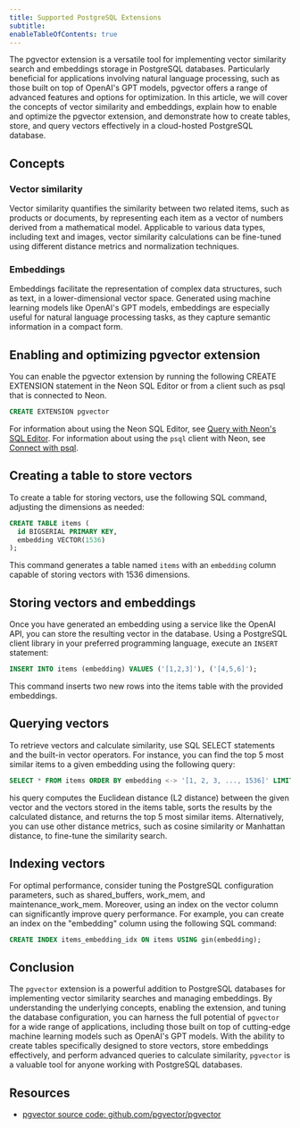 ```yaml
---
title: Supported PostgreSQL Extensions
subtitle: 
enableTableOfContents: true
---
```


The pgvector extension is a versatile tool for implementing vector similarity search and embeddings storage in PostgreSQL databases. Particularly beneficial for applications involving natural language processing, such as those built on top of OpenAI's GPT models, pgvector offers a range of advanced features and options for optimization. In this article, we will cover the concepts of vector similarity and embeddings, explain how to enable and optimize the pgvector extension, and demonstrate how to create tables, store, and query vectors effectively in a cloud-hosted PostgreSQL database.

## Concepts

### Vector similarity

Vector similarity quantifies the similarity between two related items, such as products or documents, by representing each item as a vector of numbers derived from a mathematical model. Applicable to various data types, including text and images, vector similarity calculations can be fine-tuned using different distance metrics and normalization techniques.

### Embeddings

Embeddings facilitate the representation of complex data structures, such as text, in a lower-dimensional vector space. Generated using machine learning models like OpenAI's GPT models, embeddings are especially useful for natural language processing tasks, as they capture semantic information in a compact form.

## Enabling and optimizing pgvector extension

You can enable the pgvector extension by running the following CREATE EXTENSION statement in the Neon SQL Editor or from a client such as psql that is connected to Neon.

```sql
CREATE EXTENSION pgvector
```

For information about using the Neon SQL Editor, see [Query with Neon's SQL Editor](/docs/get-started-with-neon/query-with-neon-sql-editor). For information about using the `psql` client with Neon, see [Connect with psql](https://neon.tech/docs/connect/query-with-psql-editor).

## Creating a table to store vectors

To create a table for storing vectors, use the following SQL command, adjusting the dimensions as needed:

```sql
CREATE TABLE items (
  id BIGSERIAL PRIMARY KEY,
  embedding VECTOR(1536)
);
```

This command generates a table named `items` with an `embedding` column capable of storing vectors with 1536 dimensions.

## Storing vectors and embeddings

Once you have generated an embedding using a service like the OpenAI API, you can store the resulting vector in the database. Using a PostgreSQL client library in your preferred programming language, execute an `INSERT` statement:

```sql
INSERT INTO items (embedding) VALUES ('[1,2,3]'), ('[4,5,6]');
```

This command inserts two new rows into the items table with the provided embeddings.

## Querying vectors

To retrieve vectors and calculate similarity, use SQL SELECT statements and the built-in vector operators. For instance, you can find the top 5 most similar items to a given embedding using the following query:

```sql
SELECT * FROM items ORDER BY embedding <-> '[1, 2, 3, ..., 1536]' LIMIT 5;
```

his query computes the Euclidean distance (L2 distance) between the given vector and the vectors stored in the items table, sorts the results by the calculated distance, and returns the top 5 most similar items. Alternatively, you can use other distance metrics, such as cosine similarity or Manhattan distance, to fine-tune the similarity search.

## Indexing vectors

For optimal performance, consider tuning the PostgreSQL configuration parameters, such as shared_buffers, work_mem, and maintenance_work_mem. Moreover, using an index on the vector column can significantly improve query performance. For example, you can create an index on the "embedding" column using the following SQL command:

```sql
CREATE INDEX items_embedding_idx ON items USING gin(embedding);
```

## Conclusion

The `pgvector` extension is a powerful addition to PostgreSQL databases for implementing vector similarity searches and managing embeddings. By understanding the underlying concepts, enabling the extension, and tuning the database configuration, you can harness the full potential of `pgvector` for a wide range of applications, including those built on top of cutting-edge machine learning models such as OpenAI's GPT models. With the ability to create tables specifically designed to store vectors, store embeddings effectively, and perform advanced queries to calculate similarity, `pgvector` is a valuable tool for anyone working with PostgreSQL databases.

## Resources

- [pgvector source code: github.com/pgvector/pgvector](github.com/pgvector/pgvector)
